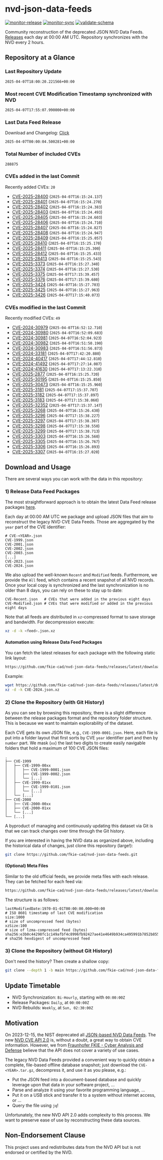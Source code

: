# nvd-json-data-feeds

[![monitor-release](https://github.com/fkie-cad/nvd-json-data-feeds/actions/workflows/monitor_release.yml/badge.svg)](https://github.com/fkie-cad/nvd-json-data-feeds/actions/workflows/monitor_release.yml)
[![monitor-sync](https://github.com/fkie-cad/nvd-json-data-feeds/actions/workflows/monitor_sync.yml/badge.svg)](https://github.com/fkie-cad/nvd-json-data-feeds/actions/workflows/monitor_sync.yml)
[![validate-schema](https://github.com/fkie-cad/nvd-json-data-feeds/actions/workflows/validate_schema.yml/badge.svg)](https://github.com/fkie-cad/nvd-json-data-feeds/actions/workflows/validate_schema.yml)

Community reconstruction of the deprecated JSON NVD Data Feeds.
[Releases](https://github.com/fkie-cad/nvd-json-data-feeds/releases/latest) each day at 00:00 AM UTC.
Repository synchronizes with the NVD every 2 hours.

## Repository at a Glance

### Last Repository Update

```plain
2025-04-07T18:00:20.221566+00:00
```

### Most recent CVE Modification Timestamp synchronized with NVD

```plain
2025-04-07T17:55:07.990000+00:00
```

### Last Data Feed Release

Download and Changelog: [Click](https://github.com/fkie-cad/nvd-json-data-feeds/releases/latest)

```plain
2025-04-07T00:00:04.500281+00:00
```

### Total Number of included CVEs

```plain
288875
```

### CVEs added in the last Commit

Recently added CVEs: `20`

- [CVE-2025-28400](CVE-2025/CVE-2025-284xx/CVE-2025-28400.json) (`2025-04-07T16:15:24.137`)
- [CVE-2025-28401](CVE-2025/CVE-2025-284xx/CVE-2025-28401.json) (`2025-04-07T16:15:24.270`)
- [CVE-2025-28402](CVE-2025/CVE-2025-284xx/CVE-2025-28402.json) (`2025-04-07T16:15:24.383`)
- [CVE-2025-28403](CVE-2025/CVE-2025-284xx/CVE-2025-28403.json) (`2025-04-07T16:15:24.493`)
- [CVE-2025-28405](CVE-2025/CVE-2025-284xx/CVE-2025-28405.json) (`2025-04-07T16:15:24.603`)
- [CVE-2025-28406](CVE-2025/CVE-2025-284xx/CVE-2025-28406.json) (`2025-04-07T16:15:24.710`)
- [CVE-2025-28407](CVE-2025/CVE-2025-284xx/CVE-2025-28407.json) (`2025-04-07T16:15:24.827`)
- [CVE-2025-28408](CVE-2025/CVE-2025-284xx/CVE-2025-28408.json) (`2025-04-07T16:15:24.947`)
- [CVE-2025-28409](CVE-2025/CVE-2025-284xx/CVE-2025-28409.json) (`2025-04-07T16:15:25.057`)
- [CVE-2025-28410](CVE-2025/CVE-2025-284xx/CVE-2025-28410.json) (`2025-04-07T16:15:25.170`)
- [CVE-2025-28411](CVE-2025/CVE-2025-284xx/CVE-2025-28411.json) (`2025-04-07T16:15:25.300`)
- [CVE-2025-28412](CVE-2025/CVE-2025-284xx/CVE-2025-28412.json) (`2025-04-07T16:15:25.433`)
- [CVE-2025-28413](CVE-2025/CVE-2025-284xx/CVE-2025-28413.json) (`2025-04-07T16:15:25.543`)
- [CVE-2025-3373](CVE-2025/CVE-2025-33xx/CVE-2025-3373.json) (`2025-04-07T16:15:27.340`)
- [CVE-2025-3374](CVE-2025/CVE-2025-33xx/CVE-2025-3374.json) (`2025-04-07T16:15:27.530`)
- [CVE-2025-3375](CVE-2025/CVE-2025-33xx/CVE-2025-3375.json) (`2025-04-07T17:15:39.457`)
- [CVE-2025-3376](CVE-2025/CVE-2025-33xx/CVE-2025-3376.json) (`2025-04-07T17:15:39.680`)
- [CVE-2025-3424](CVE-2025/CVE-2025-34xx/CVE-2025-3424.json) (`2025-04-07T16:15:27.703`)
- [CVE-2025-3425](CVE-2025/CVE-2025-34xx/CVE-2025-3425.json) (`2025-04-07T16:15:27.963`)
- [CVE-2025-3426](CVE-2025/CVE-2025-34xx/CVE-2025-3426.json) (`2025-04-07T17:15:40.073`)


### CVEs modified in the last Commit

Recently modified CVEs: `49`

- [CVE-2024-30979](CVE-2024/CVE-2024-309xx/CVE-2024-30979.json) (`2025-04-07T16:52:12.710`)
- [CVE-2024-30980](CVE-2024/CVE-2024-309xx/CVE-2024-30980.json) (`2025-04-07T16:52:09.683`)
- [CVE-2024-30981](CVE-2024/CVE-2024-309xx/CVE-2024-30981.json) (`2025-04-07T16:52:04.923`)
- [CVE-2024-30982](CVE-2024/CVE-2024-309xx/CVE-2024-30982.json) (`2025-04-07T16:51:50.190`)
- [CVE-2024-30983](CVE-2024/CVE-2024-309xx/CVE-2024-30983.json) (`2025-04-07T16:51:56.873`)
- [CVE-2024-33181](CVE-2024/CVE-2024-331xx/CVE-2024-33181.json) (`2025-04-07T17:42:20.880`)
- [CVE-2024-40417](CVE-2024/CVE-2024-404xx/CVE-2024-40417.json) (`2025-04-07T17:44:12.810`)
- [CVE-2024-41492](CVE-2024/CVE-2024-414xx/CVE-2024-41492.json) (`2025-04-07T17:27:14.087`)
- [CVE-2024-41630](CVE-2024/CVE-2024-416xx/CVE-2024-41630.json) (`2025-04-07T17:13:22.310`)
- [CVE-2025-2877](CVE-2025/CVE-2025-28xx/CVE-2025-2877.json) (`2025-04-07T16:15:25.720`)
- [CVE-2025-30195](CVE-2025/CVE-2025-301xx/CVE-2025-30195.json) (`2025-04-07T16:15:25.850`)
- [CVE-2025-30473](CVE-2025/CVE-2025-304xx/CVE-2025-30473.json) (`2025-04-07T16:15:25.960`)
- [CVE-2025-3181](CVE-2025/CVE-2025-31xx/CVE-2025-3181.json) (`2025-04-07T17:15:37.707`)
- [CVE-2025-3182](CVE-2025/CVE-2025-31xx/CVE-2025-3182.json) (`2025-04-07T17:15:37.897`)
- [CVE-2025-3183](CVE-2025/CVE-2025-31xx/CVE-2025-3183.json) (`2025-04-07T17:15:38.060`)
- [CVE-2025-32352](CVE-2025/CVE-2025-323xx/CVE-2025-32352.json) (`2025-04-07T17:15:37.147`)
- [CVE-2025-3268](CVE-2025/CVE-2025-32xx/CVE-2025-3268.json) (`2025-04-07T16:15:26.430`)
- [CVE-2025-3296](CVE-2025/CVE-2025-32xx/CVE-2025-3296.json) (`2025-04-07T17:15:38.227`)
- [CVE-2025-3297](CVE-2025/CVE-2025-32xx/CVE-2025-3297.json) (`2025-04-07T17:15:38.387`)
- [CVE-2025-3298](CVE-2025/CVE-2025-32xx/CVE-2025-3298.json) (`2025-04-07T17:15:38.550`)
- [CVE-2025-3299](CVE-2025/CVE-2025-32xx/CVE-2025-3299.json) (`2025-04-07T17:15:38.713`)
- [CVE-2025-3303](CVE-2025/CVE-2025-33xx/CVE-2025-3303.json) (`2025-04-07T16:15:26.560`)
- [CVE-2025-3305](CVE-2025/CVE-2025-33xx/CVE-2025-3305.json) (`2025-04-07T16:15:26.767`)
- [CVE-2025-3306](CVE-2025/CVE-2025-33xx/CVE-2025-3306.json) (`2025-04-07T16:15:26.893`)
- [CVE-2025-3307](CVE-2025/CVE-2025-33xx/CVE-2025-3307.json) (`2025-04-07T16:15:27.020`)


## Download and Usage

There are several ways you can work with the data in this repository:

### 1) Release Data Feed Packages

The most straightforward approach is to obtain the latest Data Feed release packages [here](https://github.com/fkie-cad/nvd-json-data-feeds/releases/latest).

Each day at 00:00 AM UTC we package and upload JSON files that aim to reconstruct the legacy NVD CVE Data Feeds.
Those are aggregated by the `year` part of the CVE identifier:

```
# CVE-<YEAR>.json
CVE-1999.json
CVE-2001.json
CVE-2002.json
CVE-2003.json
[...]
CVE-2023.json
CVE-2024.json
```

We also upload the well-known `Recent` and `Modified` feeds.
Furthermore, we provide the `All` feed, which contains a recent snapshot of all NVD records.
Once your local copy is synchronized and the last synchronization is no older than 8 days, you can rely on these to stay up to date:

```plain
CVE-Recent.json   # CVEs that were added in the previous eight days
CVE-Modified.json # CVEs that were modified or added in the previous eight days
```

Note that all feeds are distributed in `xz`-compressed format to save storage and bandwidth.
For decompression execute:

```sh
xz -d -k <feed>.json.xz
```

#### Automation using Release Data Feed Packages

You can fetch the latest releases for each package with the following static link layout:

```sh
https://github.com/fkie-cad/nvd-json-data-feeds/releases/latest/download/CVE-<YEAR>.json.xz
```

Example:

```sh
wget https://github.com/fkie-cad/nvd-json-data-feeds/releases/latest/download/CVE-2024.json.xz
xz -d -k CVE-2024.json.xz
```

### 2) Clone the Repository (with Git History)

As you can see by browsing this repository, there is a slight difference between the release packages format and the repository folder structure.
This is because we want to maintain explorability of the dataset.

Each CVE gets its own JSON file, e.g., `CVE-1999-0001.json`.
Here, each file is put into a folder layout that first sorts by CVE `year` identifier part and then by `number` part.
We mask (`xx`) the last two digits to create easily navigable folders that hold a maximum of 100 CVE JSON files:

```plain
.
├── CVE-1999
│   ├── CVE-1999-00xx
│   │   ├── CVE-1999-0001.json
│   │   ├── CVE-1999-0002.json
│   │   └── [...]
│   ├── CVE-1999-01xx
│   │   ├── CVE-1999-0101.json
│   │   └── [...]
│   └── [...]
├── CVE-2000
│   ├── CVE-2000-00xx
│   ├── CVE-2000-01xx
│   └── [...]
└── [...]
```

A byproduct of managing and continuously updating this dataset via Git is that we can track changes over time through the Git history.

If you are interested in having the NVD data as organized above, including the historical data of changes, just clone this repository (large!):

```sh
git clone https://github.com/fkie-cad/nvd-json-data-feeds.git
```

#### (Optional) Meta Files

Similar to the old official feeds, we provide meta files with each release. They can be fetched for each feed via:

```sh
https://github.com/fkie-cad/nvd-json-data-feeds/releases/latest/download/CVE-<YEAR>.meta
```

The structure is as follows:

```plain
lastModifiedDate:1970-01-01T00:00:00.000+00:00                          # ISO 8601 timestamp of last CVE modification
size:1000                                                               # size of uncompressed feed (bytes)
xzSize:100                                                              # size of lzma-compressed feed (bytes)
sha256:e3b0c44298fc1c149afbf4c8996fb92427ae41e4649b934ca495991b7852b855 # sha256 hexdigest of uncompressed feed
```

### 3) Clone the Repository (without Git History)

Don't need the history? Then create a shallow copy:

```sh
git clone --depth 1 -b main https://github.com/fkie-cad/nvd-json-data-feeds.git
```


## Update Timetable

* NVD Synchronization: `Bi-Hourly`, starting with `00:00:00Z`
* Release Packages: `Daily`, at `00:00:00Z`
* NVD Rebuilds: `Weekly`, at `Sun, 02:30:00Z`


## Motivation

On 2023-12-15, the NIST deprecated all [JSON-based NVD Data Feeds](https://nvd.nist.gov/vuln/data-feeds#divRetirementBanner-1).
The new [NVD CVE API 2.0](https://nvd.nist.gov/developers/vulnerabilities) is, without a doubt, a great way to obtain CVE information.
However, we from [Fraunhofer FKIE - Cyber Analysis and Defense](https://www.fkie.fraunhofer.de/en/departments/cad.html) believe that the API does not cover a variety of use cases.

The legacy NVD Data Feeds provided a convenient way to quickly obtain a complete, file-based offline database snapshot; just download the `CVE-<YEAR>.tar.gz`, decompress it, and use it as you please, e.g.:

- Put the JSON feed into a document-based database and quickly leverage upon that data in your software project, ...
- Parse and analyze it using your favorite programming language, ...
- Put it on a USB stick and transfer it to a system without internet access, or ...
- Query the file using `jq`!

Unfortunately, the new NVD API 2.0 adds complexity to this process.
We want to preserve ease of use by reconstructing these data sources.

## Non-Endorsement Clause

This project uses and redistributes data from the NVD API but is not endorsed or certified by the NVD.